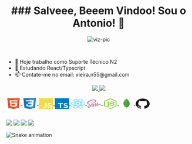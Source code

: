 <h1 align="center">### Salveee, Beeem Vindoo! Sou o Antonio! 👋</h1>

<div align="center">
  <img margin="10" align="center" alt="viz-pic" height="200" width="480" style="margin-bottom: 30px;" src="https://cdn.discordapp.com/attachments/703646137663619152/989939908179288134/yodinha.gif">
</div>

<ul>
<li>🔭 Hoje trabalho como Suporte Técnico N2</li>
<li>🌱 Estudando React/Typscript</li>
<li>📫 Contate-me no email: vieira.n55@gmail.com</li>
</ul>

<div align="center">
  <a href="https://github.com/vieiran55">
  <img height="180em" src="https://github-readme-stats.vercel.app/api?username=vieiran55&show_icons=true&theme=dark&include_all_commits=true&count_private=true"/>
  <img height="180em" src="https://github-readme-stats.vercel.app/api/top-langs/?username=vieiran55&layout=compact&langs_count=7&theme=dark"/>
</div>
<div style="display: inline_block"><br>
  <img align="center" alt="viz-HTML" height="30" width="40" src="https://raw.githubusercontent.com/devicons/devicon/master/icons/html5/html5-original.svg">
  <img align="center" alt="viz-CSS" height="30" width="40" src="https://raw.githubusercontent.com/devicons/devicon/master/icons/css3/css3-original.svg">
  <img align="center" alt="viz-Js" height="30" width="40" src="https://raw.githubusercontent.com/devicons/devicon/master/icons/javascript/javascript-plain.svg">
  <img align="center" alt="viz-Ts" height="30" width="40" src="https://raw.githubusercontent.com/devicons/devicon/master/icons/typescript/typescript-plain.svg">
  <img align="center" alt="viz-React" height="30" width="40" src="https://raw.githubusercontent.com/devicons/devicon/master/icons/react/react-original.svg">
  <img align="center" alt="viz-Sass" height="30" width="40" src="https://github.com/devicons/devicon/blob/master/icons/sass/sass-original.svg">
  <img align="center" alt="viz-Node" height="30" width="40" src="https://github.com/devicons/devicon/blob/master/icons/nodejs/nodejs-original.svg">
  <img align="center" alt="viz-Mongo" height="30" width="40" src="https://github.com/devicons/devicon/blob/master/icons/mongodb/mongodb-original.svg">
  <img align="center" alt="viz-Git" height="30" width="40" src="https://github.com/devicons/devicon/blob/master/icons/github/github-original.svg">
  
</div>
  
  ##
  
  <div>
  <a href="https://instagram.com/al_vieirah" target="_blank"><img src="https://img.shields.io/badge/-Instagram-%23E4405F?style=for-the-badge&logo=instagram&logoColor=white" target="_blank"></a>
    <a href="https://twitter.com/catar_sy" target="_blank"><img src="https://img.shields.io/badge/Twitter-1DA1F2?style=for-the-badge&logo=twitter&logoColor=white" target="_blank"></a> 
  <a href = "mailto:contatovieira.n55@gmail.com"><img src="https://img.shields.io/badge/-Gmail-%23333?style=for-the-badge&logo=gmail&logoColor=white" target="_blank"></a>
  <a href="https://www.linkedin.com/in/antoniov55" target="_blank"><img src="https://img.shields.io/badge/-LinkedIn-%230077B5?style=for-the-badge&logo=linkedin&logoColor=white" target="_blank"></a>   
  </div>
  
  ![Snake animation](https://github.com/vieiran55/vieiran55/blob/output/github-contribution-grid-snake.svg)
